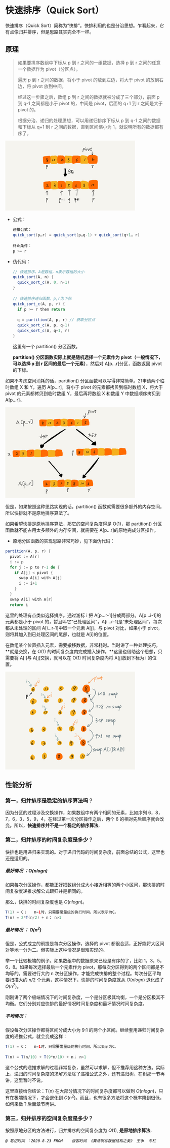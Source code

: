# 快速排序（Quick Sort）

快速排序（Quick Sort）简称为“快排”。快排利用的也是分治思想。乍看起来，它有点像归并排序，但是思路其实完全不一样。

## 原理

>如果要排序数组中下标从 p 到 r 之间的一组数据，选择 p 到 r 之间的任意一个数据作为 pivot（分区点）。
>
>遍历 p 到 r 之间的数据，将小于 pivot 的放到左边，将大于 pivot 的放到右边，将 pivot 放到中间。
>
>经过这一步骤之后，数组 p 到 r 之间的数据就被分成了三个部分，前面 p 到 q-1 之间都是小于 pivot 的，中间是 pivot，后面的 q+1 到 r 之间是大于 pivot 的。
>
>根据分治、递归的处理思想，可以用递归排序下标从 p 到 q-1 之间的数据和下标从 q+1 到 r 之间的数据，直到区间缩小为 1，就说明所有的数据都有序了。

<img src="../Resources/20.jpg" style="zoom:40%;" />

- 公式：

  ```java
  递推公式：
  quick_sort(p…r) = quick_sort(p…q-1) + quick_sort(q+1… r)
  
  终止条件：
  p >= r
  ```

- 伪代码：

  ```java
  // 快速排序，A是数组，n表示数组的大小
  quick_sort(A, n) {
    quick_sort_c(A, 0, n-1)
  }
  
  // 快速排序递归函数，p,r为下标
  quick_sort_c(A, p, r) {
    if p >= r then return
    
    q = partition(A, p, r) // 获取分区点
    quick_sort_c(A, p, q-1)
    quick_sort_c(A, q+1, r)
  }
  ```

  这里有一个 partition() 分区函数。

  **partition() 分区函数实际上就是随机选择一个元素作为 pivot（一般情况下，可以选择 p 到 r 区间的最后一个元素）**，然后对 A[p…r]分区，函数返回 pivot 的下标。

如果不考虑空间消耗的话，partition() 分区函数可以写得非常简单。21申请两个临时数组 X 和 Y，遍历 A[p…r]，将小于 pivot 的元素都拷贝到临时数组 X，将大于 pivot 的元素都拷贝到临时数组 Y，最后再将数组 X 和数组 Y 中数据顺序拷贝到 A[p…r]。

<img src="../Resources/21.jpg" style="zoom:40%;" />

但是，如果按照这种思路实现的话，partition() 函数就需要很多额外的内存空间，所以快排就不是原地排序算法了。

如果希望快排是原地排序算法，那它的空间复杂度得是 O(1)，那 partition() 分区函数就不能占用太多额外的内存空间，就需要在 A[p…r]的原地完成分区操作。

- 原地分区函数的实现思路非常巧妙，见下面伪代码：

```java
partition(A, p, r) {
  pivot := A[r]
  i := p
  for j := p to r-1 do {
    if A[j] < pivot {
      swap A[i] with A[j]
      i := i+1
    }
  }
  swap A[i] with A[r]
  return i

```

这里的处理有点类似选择排序。通过游标 i 把 A[p…r-1]分成两部分。A[p…i-1]的元素都是小于 pivot 的，暂且叫它“已处理区间”，A[i…r-1]是“未处理区间”。每次都从未处理的区间 A[i…r-1]中取一个元素 A[j]，与 pivot 对比，如果小于 pivot，则将其加入到已处理区间的尾部，也就是 A[i]的位置。

在数组某个位置插入元素，需要搬移数据，非常耗时。当时讲了一种处理技巧，**就是交换，在 O(1) 的时间复杂度内完成插入操作。**这里也借助这个思想，只需要将 A[i]与 A[j]交换，就可以在 O(1) 时间复杂度内将 A[j]放到下标为 i 的位置。

<img src="../Resources/22.jpg" style="zoom:40%;" />

## 性能分析

### 第一，归并排序是稳定的排序算法吗？

因为分区的过程涉及交换操作，如果数组中有两个相同的元素，比如序列 6，8，7，6，3，5，9，4，在经过第一次分区操作之后，两个 6 的相对先后顺序就会改变。所以，**快速排序并不是一个稳定的排序算法.**

### 第二，归并排序的时间复杂度是多少？

快排也是用递归来实现的。对于递归代码的时间复杂度，前面总结的公式，这里也还是适用的。

##### 最好情况 ：$O(nlogn)$

如果每次分区操作，都能正好把数组分成大小接近相等的两个小区间，那快排的时间复杂度递推求解公式跟归并是相同的。

那么，快排的时间复杂度也是 $O(nlogn)$。

```java
T(1) = C；   n=1时，只需要常量级的执行时间，所以表示为C。
T(n) = 2*T(n/2) + n； n>1
```

##### 最坏情况 ： $O(n^2)$

但是，公式成立的前提是每次分区操作，选择的 pivot 都很合适，正好能将大区间对等地一分为二。但实际上这种情况是很难实现的。

举一个比较极端的例子。如果数组中的数据原来已经是有序的了，比如 1，3，5，6，8。如果每次选择最后一个元素作为 pivot，那每次分区得到的两个区间都是不均等的。需要进行大约 n 次分区操作，才能完成快排的整个过程。每次分区平均要扫描大约 $n/2$ 个元素，这种情况下，快排的时间复杂度就从 $O(nlogn)$ 退化成了 $O(n^2)$。

刚刚讲了两个极端情况下的时间复杂度，一个是分区极其均衡，一个是分区极其不均衡。它们分别对应快排的最好情况时间复杂度和最坏情况时间复杂度。

##### 平均情况：

假设每次分区操作都将区间分成大小为 9:1 的两个小区间。继续套用递归时间复杂度的递推公式，就会变成这样：

```java
T(1) = C；   n=1时，只需要常量级的执行时间，所以表示为C。

T(n) = T(n/10) + T(9*n/10) + n； n>1
```

这个公式的递推求解的过程非常复杂，虽然可以求解，但不推荐用这种方法。实际上，递归的时间复杂度的求解方法除了递推公式之外，还有递归树，在树那一节再讲，这里暂时不说。

这里直接给你结论：T(n) 在大部分情况下的时间复杂度都可以做到 $O(nlogn)$，只有在极端情况下，才会退化到 $O(n^2)$。而且，也有很多方法将这个概率降到很低，如何来做？后面章节再讲。

### 第三，归并排序的空间复杂度是多少？

按照原地分区的方法进行，归并排序的空间复杂度为 $O(1)$, **是原地排序算法.**



*`@ 笔记时间 ：2020-8-23	FROM	极客时间 《算法啊与数据结构之美》 王争  专栏`* 